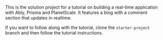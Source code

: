 This is the solution project for a tutorial on building a real-time application with Ably, Prisma and PlanetScale. It features a blog with a comment section that updates in realtime.

If you want to follow along with the tutorial, clone the `starter-project` branch and then follow the tutorial instructions.

